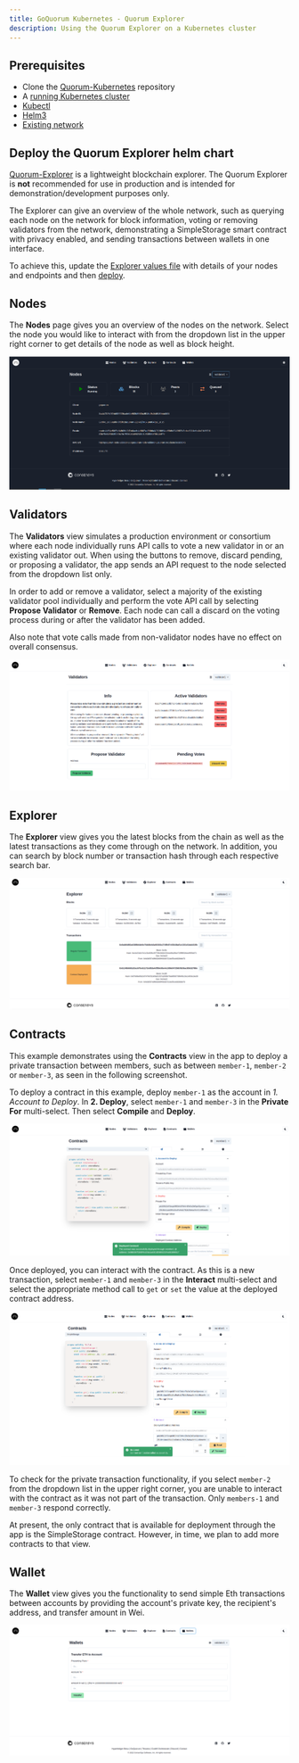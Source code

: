 ```yaml
---
title: GoQuorum Kubernetes - Quorum Explorer
description: Using the Quorum Explorer on a Kubernetes cluster
---
```


## Prerequisites

* Clone the [Quorum-Kubernetes](https://github.com/ConsenSys/quorum-kubernetes) repository
* A [running Kubernetes cluster](./create-cluster.md)
* [Kubectl](https://kubernetes.io/docs/tasks/tools/)
* [Helm3](https://helm.sh/docs/intro/install/)
* [Existing network](./deploy-charts.md)

## Deploy the Quorum Explorer helm chart

[Quorum-Explorer](https://github.com/ConsenSys/quorum-explorer) is a lightweight
blockchain explorer. The Quorum Explorer is **not** recommended for use in production and is intended for
demonstration/development purposes only.

The Explorer can give an overview of the whole network, such as querying
each node on the network for block information, voting or removing validators from the network,
demonstrating a SimpleStorage smart contract with privacy enabled, and sending transactions between
wallets in one interface.

To achieve this, update the [Explorer values file](https://github.com/ConsenSys/quorum-kubernetes/blob/master/helm/values/explorer-goquorum.yaml)
with details of your nodes and endpoints and then [deploy](./deploy-charts.md).

## Nodes

The **Nodes** page gives you an overview of the nodes on the network.
Select the node you would like to interact with from the dropdown list in the upper right corner to get details of the node as well as block height.

![`k8s-explorer`](../../images/kubernetes/kubernetes-explorer.png)

## Validators

The **Validators** view simulates a production environment or consortium where each node individually
runs API calls to vote a new validator in or an existing validator out.
When using the buttons to remove, discard pending, or proposing a validator,
the app sends an API request to the node selected from the dropdown list only.

In order to add or remove a validator, select a majority of the existing
validator pool individually and perform the vote API call by selecting **Propose Validator** or **Remove**.
Each node can call a discard on the voting process during or after the validator has been added.

Also note that vote calls made from non-validator nodes have no effect on overall consensus.

![`k8s-explorer-validators`](../../images/kubernetes/kubernetes-explorer-validators.png)

## Explorer

The **Explorer** view gives you the latest blocks from the chain as well as the latest transactions as they
come through on the network. In addition, you can search by block number or transaction hash through each respective search bar.

![`k8s-explorer-explorer`](../../images/kubernetes/kubernetes-explorer-explorer.png)

## Contracts

This example demonstrates using the **Contracts** view in the app to deploy a private transaction between members,
such as between `member-1`, `member-2` or `member-3`, as seen in the following screenshot.

To deploy a contract in this example, deploy `member-1` as the account in *1. Account to Deploy*.
In **2. Deploy**, select `member-1` and `member-3` in the **Private For** multi-select.
Then select **Compile** and **Deploy**.

![`k8s-explorer-contracts-1`](../../images/kubernetes/kubernetes-explorer-contracts-1.png)

Once deployed, you can interact with the contract. As this is a new transaction, select `member-1`
and `member-3` in the **Interact** multi-select and select the appropriate method call to `get`
or `set` the value at the deployed contract address.

![`k8s-explorer-contracts-set`](../../images/kubernetes/kubernetes-explorer-contracts-set.png)

To check for the private transaction functionality, if you select `member-2` from the dropdown list in
the upper right corner, you are unable to interact with the contract as it was not part
of the transaction. Only `members-1` and `member-3` respond correctly.

At present, the only contract that is available for deployment through the app is the SimpleStorage contract.
However, in time, we plan to add more contracts to that view.

## Wallet

The **Wallet** view gives you the functionality to send simple Eth transactions between accounts by providing the account's private key, the recipient's address, and transfer amount in Wei.

![`k8s-explorer-wallet`](../../images/kubernetes/kubernetes-explorer-wallet.png)
